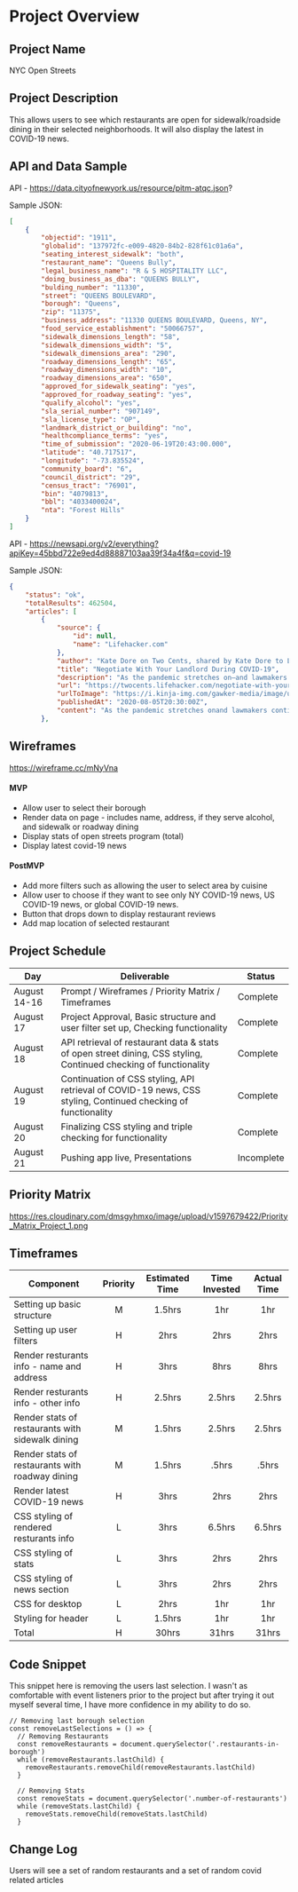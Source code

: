 # Project Overview

## Project Name

NYC Open Streets

## Project Description

This allows users to see which restaurants are open for sidewalk/roadside dining in their selected neighborhoods. It will also display the latest in COVID-19 news.

## API and Data Sample
API - https://data.cityofnewyork.us/resource/pitm-atqc.json?

Sample JSON:
```json
[
    {
        "objectid": "1911",
        "globalid": "137972fc-e009-4820-84b2-828f61c01a6a",
        "seating_interest_sidewalk": "both",
        "restaurant_name": "Queens Bully",
        "legal_business_name": "R & S HOSPITALITY LLC",
        "doing_business_as_dba": "QUEENS BULLY",
        "bulding_number": "11330",
        "street": "QUEENS BOULEVARD",
        "borough": "Queens",
        "zip": "11375",
        "business_address": "11330 QUEENS BOULEVARD, Queens, NY",
        "food_service_establishment": "50066757",
        "sidewalk_dimensions_length": "58",
        "sidewalk_dimensions_width": "5",
        "sidewalk_dimensions_area": "290",
        "roadway_dimensions_length": "65",
        "roadway_dimensions_width": "10",
        "roadway_dimensions_area": "650",
        "approved_for_sidewalk_seating": "yes",
        "approved_for_roadway_seating": "yes",
        "qualify_alcohol": "yes",
        "sla_serial_number": "907149",
        "sla_license_type": "OP",
        "landmark_district_or_building": "no",
        "healthcompliance_terms": "yes",
        "time_of_submission": "2020-06-19T20:43:00.000",
        "latitude": "40.717517",
        "longitude": "-73.835524",
        "community_board": "6",
        "council_district": "29",
        "census_tract": "76901",
        "bin": "4079813",
        "bbl": "4033400024",
        "nta": "Forest Hills"
    }
]
```

API - https://newsapi.org/v2/everything?apiKey=45bbd722e9ed4d88887103aa39f34a4f&q=covid-19

Sample JSON:
```json
{
    "status": "ok",
    "totalResults": 462504,
    "articles": [
        {
            "source": {
                "id": null,
                "name": "Lifehacker.com"
            },
            "author": "Kate Dore on Two Cents, shared by Kate Dore to Lifehacker",
            "title": "Negotiate With Your Landlord During COVID-19",
            "description": "As the pandemic stretches on—and lawmakers continue negotiations for the latest stimulus package—experts have warned there may be a looming eviction crisis. Whether your family is suffering from a job loss or a pay cut, now may be the time to start negotiatin…",
            "url": "https://twocents.lifehacker.com/negotiate-with-your-landlord-during-covid-19-1844623304",
            "urlToImage": "https://i.kinja-img.com/gawker-media/image/upload/c_fill,f_auto,fl_progressive,g_center,h_675,pg_1,q_80,w_1200/nhxxxfveaezewbdweduk.jpg",
            "publishedAt": "2020-08-05T20:30:00Z",
            "content": "As the pandemic stretches onand lawmakers continue negotiations for the latest stimulus packageexperts have warned there may be a looming eviction crisis. Whether your family is suffering from a job … [+1743 chars]"
        },
```

## Wireframes

https://wireframe.cc/mNyVna

#### MVP 
- Allow user to select their borough
- Render data on page - includes name, address, if they serve alcohol, and sidewalk or roadway dining 
- Display stats of open streets program (total)
- Display latest covid-19 news 

#### PostMVP  
- Add more filters such as allowing the user to select area by cuisine
- Allow user to choose if they want to see only NY COVID-19 news, US COVID-19 news, or global COVID-19 news.
- Button that drops down to display restaurant reviews
- Add map location of selected restaurant

## Project Schedule
|  Day | Deliverable | Status
|---|---| ---|
|August 14-16| Prompt / Wireframes / Priority Matrix / Timeframes | Complete
|August 17| Project Approval, Basic structure and user filter set up, Checking functionality | Complete
|August 18| API retrieval of restaurant data & stats of open street dining, CSS styling, Continued checking of functionality | Complete
|August 19| Continuation of CSS styling, API retrieval of COVID-19 news, CSS styling, Continued checking of functionality | Complete
|August 20| Finalizing CSS styling and triple checking for functionality| Complete
|August 21| Pushing app live, Presentations | Incomplete

## Priority Matrix
https://res.cloudinary.com/dmsgyhmxo/image/upload/v1597679422/Priority_Matrix_Project_1.png

## Timeframes

| Component | Priority | Estimated Time | Time Invested | Actual Time |
| --- | :---: |  :---: | :---: | :---: |
| Setting up basic structure | M | 1.5hrs| 1hr | 1hr |
| Setting up user filters | H | 2hrs| 2hrs | 2hrs |
| Render resturants info - name and address| H | 3hrs| 8hrs | 8hrs |
| Render resturants info - other info| H | 2.5hrs| 2.5hrs | 2.5hrs |
| Render stats of restaurants with sidewalk dining| M | 1.5hrs| 2.5hrs | 2.5hrs |
| Render stats of restaurants with roadway dining| M | 1.5hrs| .5hrs | .5hrs |
| Render latest COVID-19 news | H | 3hrs| 2hrs | 2hrs |
| CSS styling of rendered resturants info| L | 3hrs| 6.5hrs | 6.5hrs |
| CSS styling of stats| L | 3hrs| 2hrs | 2hrs |
| CSS styling of news section | L | 3hrs| 2hrs | 2hrs |
| CSS for desktop| L | 2hrs| 1hr | 1hr |
| Styling for header| L | 1.5hrs| 1hr | 1hr |
| Total | H | 30hrs| 31hrs | 31hrs |

## Code Snippet

This snippet here is removing the users last selection. I wasn't as comfortable with event listeners prior to the project but after trying it out myself several time, I have more confidence in my ability to do so.

```
// Removing last borough selection
const removeLastSelections = () => {
  // Removing Restaurants
  const removeRestaurants = document.querySelector('.restaurants-in-borough')
  while (removeRestaurants.lastChild) {
    removeRestaurants.removeChild(removeRestaurants.lastChild)
  }

  // Removing Stats
  const removeStats = document.querySelector('.number-of-restaurants')
  while (removeStats.lastChild) {
    removeStats.removeChild(removeStats.lastChild)
  }
```

## Change Log
Users will see a set of random restaurants and a set of random covid related articles
